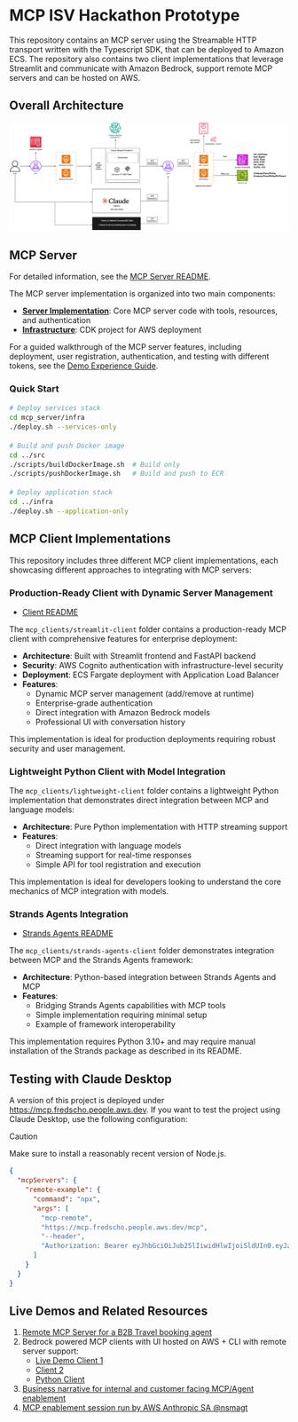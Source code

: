 # MCP ISV Hackathon Prototype

This repository contains an MCP server using the Streamable HTTP transport written with the Typescript SDK, that can be deployed to Amazon ECS. The repository also contains two client implementations that leverage Streamlit and communicate with Amazon Bedrock, support remote MCP servers and can be hosted on AWS.

## Overall Architecture

![Architecture Overview](/resources/mcp_hackathon.png)

## MCP Server

For detailed information, see the [MCP Server README](./mcp_server/README.md).

The MCP server implementation is organized into two main components:

- **[Server Implementation](./mcp_server/src/)**: Core MCP server code with tools, resources, and authentication
- **[Infrastructure](./mcp_server/infra/)**: CDK project for AWS deployment

For a guided walkthrough of the MCP server features, including deployment, user registration, authentication, and testing with different tokens, see the [Demo Experience Guide](./demo_experience.md).

### Quick Start

```bash
# Deploy services stack
cd mcp_server/infra
./deploy.sh --services-only

# Build and push Docker image
cd ../src
./scripts/buildDockerImage.sh  # Build only
./scripts/pushDockerImage.sh   # Build and push to ECR

# Deploy application stack
cd ../infra
./deploy.sh --application-only
```

## MCP Client Implementations

This repository includes three different MCP client implementations, each showcasing different approaches to integrating with MCP servers:

### Production-Ready Client with Dynamic Server Management

- [Client README](./mcp_clients/streamlit-client/README.md)

The `mcp_clients/streamlit-client` folder contains a production-ready MCP client with comprehensive features for enterprise deployment:

- **Architecture**: Built with Streamlit frontend and FastAPI backend
- **Security**: AWS Cognito authentication with infrastructure-level security
- **Deployment**: ECS Fargate deployment with Application Load Balancer
- **Features**:
  - Dynamic MCP server management (add/remove at runtime)
  - Enterprise-grade authentication
  - Direct integration with Amazon Bedrock models
  - Professional UI with conversation history

This implementation is ideal for production deployments requiring robust security and user management.

### Lightweight Python Client with Model Integration

The `mcp_clients/lightweight-client` folder contains a lightweight Python implementation that demonstrates direct integration between MCP and language models:

- **Architecture**: Pure Python implementation with HTTP streaming support
- **Features**:
  - Direct integration with language models
  - Streaming support for real-time responses
  - Simple API for tool registration and execution

This implementation is ideal for developers looking to understand the core mechanics of MCP integration with models.

### Strands Agents Integration

- [Strands Agents README](./mcp_clients/strands-agents-client/README.md)

The `mcp_clients/strands-agents-client` folder demonstrates integration between MCP and the Strands Agents framework:

- **Architecture**: Python-based integration between Strands Agents and MCP
- **Features**:
  - Bridging Strands Agents capabilities with MCP tools
  - Simple implementation requiring minimal setup
  - Example of framework interoperability

This implementation requires Python 3.10+ and may require manual installation of the Strands package as described in its README.

## Testing with Claude Desktop

A version of this project is deployed under https://mcp.fredscho.people.aws.dev. If you want to test the project using Claude Desktop, use the following configuration:

> [!CAUTION]
> Make sure to install a reasonably recent version of Node.js.

```json
{
  "mcpServers": {
    "remote-example": {
      "command": "npx",
      "args": [
        "mcp-remote",
        "https://mcp.fredscho.people.aws.dev/mcp",
        "--header",
        "Authorization: Bearer eyJhbGciOiJub25lIiwidHlwIjoiSldUIn0.eyJzdWIiOiJ1c2VyMSIsIm5hbWUiOiJUZXN0IFVzZXIxIiwiZW1haWwiOiJ0ZXN0QGV4YW1wbGUuY29tIiwicm9sZXMiOlsidXNlciIsImFkbWluIl0sInBlcm1pc3Npb25zIjpbInJlYWQiXSwib3JnIjoidGVuYW50MSIsImN1c3RvbTp0ZW5hbnRJZCI6IkFCQzEyMyIsImlhdCI6MTc0NzEzMTcwMSwiZXhwIjoxNzQ3MTM1MzAxfQ."
      ]
    }
  }
}
```

## Live Demos and Related Resources

1. [Remote MCP Server for a B2B Travel booking agent](https://amazon.awsapps.com/workdocs-amazon/index.html#/document/25f60b0412d3e7e55b33eb6207b3177136b7a07db9fe90be025fd4302e2a897b) 
2. Bedrock powered MCP clients with UI hosted on AWS + CLI with remote server support:
   - [Live Demo Client 1](https://amazon.awsapps.com/workdocs-amazon/index.html#/document/b431ce7582b2ff212adc04b66bcb9f9adc3aeef638c29a2d60e69e56b6cbfc9e)
   - [Client 2](https://amazon.awsapps.com/workdocs-amazon/index.html#/document/4e0f90886d542843bc95313204f40ba5879a17078eaed2544e1ce8f378f02ee6)
   - [Python Client](https://amazon.awsapps.com/workdocs-amazon/index.html#/document/9c61d036d576a9ec4a30be0b80d7af96fff8f80a9c3fd2a9f920fea22b5f0a28)
3. [Business narrative for internal and customer facing MCP/Agent enablement](https://quip-amazon.com/wjUNA49v3guV/MCP-Business-Working-Group)
4. [MCP enablement session run by AWS Anthropic SA @nsmagt](https://broadcast.amazon.com/videos/1538819)
